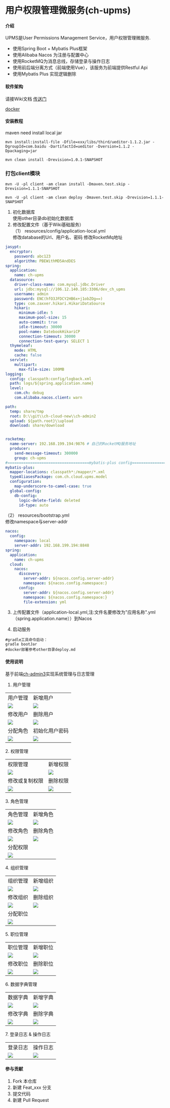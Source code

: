 # 用户权限管理微服务(ch-upms)

#### 介绍
UPMS是User Permissions Management Service，用户权限管理微服务.  
* 使用Spring Boot + Mybatis Plus框架
* 使用Alibaba Nacos 为注册与配置中心
* 使用RocketMQ为消息总线，存储登录与操作日志
* 使用前后端分离方式（前端使用Vue），该服务为前端提供Restful Api
* 使用Mybatis Plus 实现逻辑删除
#### 软件架构
请接Wiki文档 [传送门](https://gitee.com/ch-cloud/wiki)

[docker](https://docs.docker.com/engine/security/certificates)

#### 安装教程
maven need install local jar
```shell
mvn install:install-file -Dfile=xxx/libs/third/ueditor-1.1.2.jar -DgroupId=com.baidu -DartifactId=ueditor -Dversion=1.1.2 -Dpackaging=jar
```

```shell
mvn clean install -Drevision=1.0.1-SNAPSHOT
```
### 打包client模块
```shell
mvn -U -pl client -am clean install -Dmaven.test.skip -Drevision=1.1.1-SNAPSHOT

mvn -U -pl client -am clean deploy -Dmaven.test.skip -Drevision=1.1.1-SNAPSHOT

```



1. 初化数据库  
使用other目录db初始化数据库
2. 修改配置文件（基于Wiki基础服务）  
（1） resources/config/application-local.yml  
        修改database的Url、用户名、密码
        修改RocketMq地址
```yaml
jasypt:
  encryptor:
    password: abc123
    algorithm: PBEWithMD5AndDES
spring:
  application:
    name: ch-upms
  datasource:
    driver-class-name: com.mysql.jdbc.Driver
    url: jdbc:mysql://106.12.140.185:3306/dev_ch_upms
    username: admin
    password: ENC(hfO3JFDCY2HB6x+j1obZOg==)
    type: com.zaxxer.hikari.HikariDataSource
    hikari:
      minimum-idle: 5
      maximum-pool-size: 15
      auto-commit: true
      idle-timeout: 30000
      pool-name: DatebookHikariCP
      connection-timeout: 30000
      connection-test-query: SELECT 1
  thymeleaf:
    mode: HTML
    cache: false
  servlet:
    multipart:
      max-file-size: 100MB
logging:
  config: classpath:config/logback.xml
  path: logs/${spring.application.name}
  level:
    com.ch: debug
    com.alibaba.nacos.client: warn

path:
  temp: share/tmp
  root: D:\\git\\ch-cloud-new\\ch-admin2
  upload: ${path.root}\\upload
  download: share/download


rocketmq:
  name-server: 192.168.199.194:9876 # 自己的RocketMQ服务地址
  producer:
    send-message-timeout: 300000
    group: ch-upms
#====================================mybatis-plus config===============================================
mybatis-plus:
  mapper-locations: classpath*:/mapper/*.xml
  typeAliasesPackage: com.ch.cloud.upms.model
  configuration:
    map-underscore-to-camel-case: true
  global-config:
    db-config:
      logic-delete-field: deleted
      id-type: auto

```
（2） resources/bootstrap.yml  
修改namespace与server-addr
```yaml
nacos:
  config:
    namespace: local
    server-addr: 192.168.199.194:8848
spring:
  application:
    name: ch-upms
  cloud:
    nacos:
      discovery:
        server-addr: ${nacos.config.server-addr}
        namespace: ${nacos.config.namespace:}
      config:
        server-addr: ${nacos.config.server-addr}
        namespace: ${nacos.config.namespace:}
        file-extension: yml

```
3. 上传配置文件（application-local.yml,注:文件名要修改为"应用名称".yml（spring.application.name））到Nacos

4. 启动服务
~~~
#gradle工具命令启动：
gradle bootJar
#docker部署参考other目录deploy.md
~~~

#### 使用说明
基于前端[ch-admin3](https://gitee.com/ch-cloud/ch-admin3)实现系统管理与日志管理
1. 用户管理
<table>
    <tr>
        <td>用户管理</td>
        <td>新增用户</td>
    </tr>
    <tr>
        <td><img src="https://gitee.com/ch-cloud/wiki/raw/master/images/user.png"/></td>
        <td><img src="https://gitee.com/ch-cloud/wiki/raw/master/images/upms/user_add.png"/></td>
    </tr>
    <tr>
        <td>修改用户</td>
        <td>删除用户</td>
    </tr>
    <tr>
        <td><img src="https://gitee.com/ch-cloud/wiki/raw/master/images/upms/user_edit.png"/></td>
        <td><img src="https://gitee.com/ch-cloud/wiki/raw/master/images/upms/user_del.png"/></td>
    </tr>
    <tr>
        <td>分配角色</td>
        <td>初始化用户密码</td>
    </tr>
	<tr>
        <td><img src="https://gitee.com/ch-cloud/wiki/raw/master/images/upms/user_role.png"/></td>
        <td><img src="https://gitee.com/ch-cloud/wiki/raw/master/images/upms/user_init_pwd.png"/></td>
    </tr>	
</table>
2. 权限管理
<table>
    <tr>
        <td>权限管理</td>
        <td>新增权限</td>
    </tr>
    <tr>
        <td><img src="https://gitee.com/ch-cloud/wiki/raw/master/images/permission.png"/></td>
        <td><img src="https://gitee.com/ch-cloud/wiki/raw/master/images/upms/permission_add.png"/></td>
    </tr>
    <tr>
        <td>修改或复制权限</td>
        <td>删除权限</td>
    </tr>
    <tr>
        <td><img src="https://gitee.com/ch-cloud/wiki/raw/master/images/upms/permission_edit.png"/></td>
        <td><img src="https://gitee.com/ch-cloud/wiki/raw/master/images/upms/permission_del.png"/></td>
    </tr>
</table>
3. 角色管理
<table>
    <tr>
        <td>角色管理</td>
        <td>新增角色</td>
    </tr>
    <tr>
        <td><img src="https://gitee.com/ch-cloud/wiki/raw/master/images/role.png"/></td>
        <td><img src="https://gitee.com/ch-cloud/wiki/raw/master/images/upms/role_add.png"/></td>
    </tr>
    <tr>
        <td>修改角色</td>
        <td>删除角色</td>
    </tr>
    <tr>
        <td><img src="https://gitee.com/ch-cloud/wiki/raw/master/images/upms/role_edit.png"/></td>
        <td><img src="https://gitee.com/ch-cloud/wiki/raw/master/images/upms/role_del.png"/></td>
    </tr>
    <tr>
        <td>分配权限</td>
        <td></td>
    </tr>
	<tr>
        <td><img src="https://gitee.com/ch-cloud/wiki/raw/master/images/upms/role_permission.png"/></td>
        <td></td>
    </tr>	
</table>
4. 组织管理
<table>
    <tr>
        <td>组织管理</td>
        <td>新增组织</td>
    </tr>
    <tr>
        <td><img src="https://gitee.com/ch-cloud/wiki/raw/master/images/dept.png"/></td>
        <td><img src="https://gitee.com/ch-cloud/wiki/raw/master/images/upms/department_add.png"/></td>
    </tr>
    <tr>
        <td>修改组织</td>
        <td>删除组织</td>
    </tr>
    <tr>
        <td><img src="https://gitee.com/ch-cloud/wiki/raw/master/images/upms/department_edit.png"/></td>
        <td><img src="https://gitee.com/ch-cloud/wiki/raw/master/images/upms/department_del.png"/></td>
    </tr>
    <tr>
        <td>分配职位</td>
        <td></td>
    </tr>
	<tr>
        <td><img src="https://gitee.com/ch-cloud/wiki/raw/master/images/upms/department_post.png"/></td>
        <td></td>
    </tr>	
</table>
5. 职位管理
<table>
    <tr>
        <td>职位管理</td>
        <td>新增职位</td>
    </tr>
    <tr>
        <td><img src="https://gitee.com/ch-cloud/wiki/raw/master/images/post.png"/></td>
        <td><img src="https://gitee.com/ch-cloud/wiki/raw/master/images/upms/post_add.png"/></td>
    </tr>
    <tr>
        <td>修改职位</td>
        <td>删除职位</td>
    </tr>
    <tr>
        <td><img src="https://gitee.com/ch-cloud/wiki/raw/master/images/upms/post_edit.png"/></td>
        <td><img src="https://gitee.com/ch-cloud/wiki/raw/master/images/upms/post_del.png"/></td>
    </tr>
</table>
6. 数据字典管理
<table>
    <tr>
        <td>数据字典</td>
        <td>新增字典</td>
    </tr>
    <tr>
        <td><img src="https://gitee.com/ch-cloud/wiki/raw/master/images/dict.png"/></td>
        <td><img src="https://gitee.com/ch-cloud/wiki/raw/master/images/upms/dict_add.png"/></td>
    </tr>
    <tr>
        <td>修改字典</td>
        <td>删除字典</td>
    </tr>
    <tr>
        <td><img src="https://gitee.com/ch-cloud/wiki/raw/master/images/upms/dict_edit.png"/></td>
        <td><img src="https://gitee.com/ch-cloud/wiki/raw/master/images/upms/dict_del.png"/></td>
    </tr>
</table>
7. 登录日志 & 操作日志
<table>
    <tr>
        <td>登录日志</td>
        <td>操作日志</td>
    </tr>
    <tr>
        <td><img src="https://gitee.com/ch-cloud/wiki/raw/master/images/login_logs.png"/></td>
        <td><img src="https://gitee.com/ch-cloud/wiki/raw/master/images/operate_logs.png"/></td>
    </tr>
</table>


#### 参与贡献

1. Fork 本仓库
2. 新建 Feat_xxx 分支
3. 提交代码
4. 新建 Pull Request

